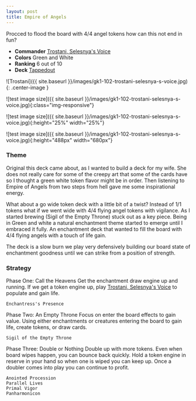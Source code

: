 ```yaml
---
layout: post
title: Empire of Angels
---
```


Procced to flood the board with 4/4 angel tokens how can this not end in fun?

- **Commander** [Trostani, Selesnya's Voice](https://scryfall.com/card/gk1/102/trostani-selesnyas-voice)
- **Colors** Green and White 
- **Ranking** 6 out of 10
- **Deck** [Tappedout](https://tappedout.net/mtg-decks/empire-of-angels/)

![Trostani]({{ site.baseurl }}/images/gk1-102-trostani-selesnya-s-voice.jpg){: .center-image }

![test image size]({{ site.baseurl }}/images/gk1-102-trostani-selesnya-s-voice.jpg){:class="img-responsive"}

![test image size]({{ site.baseurl }}/images/gk1-102-trostani-selesnya-s-voice.jpg){:height="25%" width="25%"}

![test image size]({{ site.baseurl }}/images/gk1-102-trostani-selesnya-s-voice.jpg){:height="488px" width="680px"}

### Theme

Original this deck came about, as I wanted to build a deck for my wife. She does not really care for some of the creepy art that some of the cards have so I thought a green white token flavor might be in order. Then listening to Empire of Angels from two steps from hell gave me some inspirational energy.

What about a go wide token deck with a little bit of a twist? Instead of 1/1 tokens what if we went wide with 4/4 flying angel tokens with vigilance. As I started brewing (Sigil of the Empty Throne) stuck out as a key piece. Being in Green and white a natural enchantment theme started to emerge until I embraced it fully. An enchantment deck that wanted to fill the board with 4/4 flying angels with a touch of life gain.

The deck is a slow burn we play very defensively building our board state of enchantment goodness until we can strike from a position of strength.

### Strategy
Phase One: Call the Heavens
Get the enchantment draw engine up and running. If we get a token engine up, play [Trostani, Selesnya's Voice](https://scryfall.com/card/gk1/102/trostani-selesnyas-voice) to populate and gain life.
```
Enchantress's Presence
```

Phase Two: An Empty Throne
Focus on enter the board effects to gain value. Using either enchantments or creatures entering the board to gain life, create tokens, or draw cards.
```
Sigil of the Empty Throne
```
Phase Three: Double or Nothing
Double up with more tokens. Even when board wipes happen, you can bounce back quickly. Hold a token engine in reserve in your hand so when one is wiped you can keep up. Once a doubler comes into play you can continue to profit.
```
Anointed Procession
Parallel Lives
Primal Vigor
Panharmonicon
```
